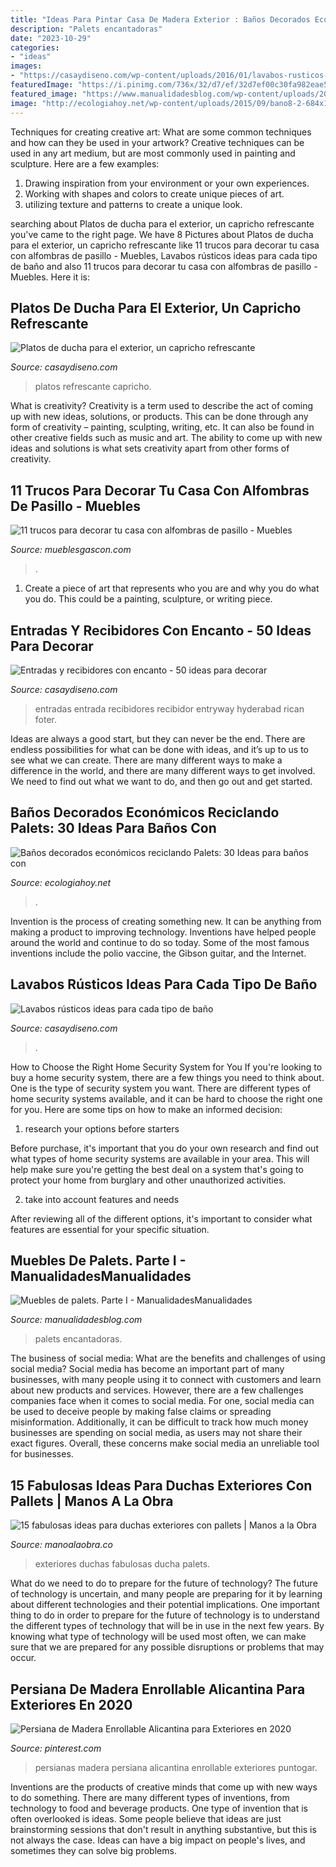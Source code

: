 ```yaml
---
title: "Ideas Para Pintar Casa De Madera Exterior : Baños Decorados Económicos Reciclando Palets: 30 Ideas Para Baños Con"
description: "Palets encantadoras"
date: "2023-10-29"
categories:
- "ideas"
images:
- "https://casaydiseno.com/wp-content/uploads/2016/01/lavabos-rusticos-banos-pared-madera-roja1.jpg"
featuredImage: "https://i.pinimg.com/736x/32/d7/ef/32d7ef00c30fa982eae5ca3f2bf1e5ba.jpg"
featured_image: "https://www.manualidadesblog.com/wp-content/uploads/2013/12/muebles-palets3.jpg"
image: "http://ecologiahoy.net/wp-content/uploads/2015/09/bano8-2-684x1024.jpg"
---
```



Techniques for creating creative art: What are some common techniques and how can they be used in your artwork?
Creative techniques can be used in any art medium, but are most commonly used in painting and sculpture. Here are a few examples:
1. Drawing inspiration from your environment or your own experiences.
2. Working with shapes and colors to create unique pieces of art.
3. utilizing texture and patterns to create a unique look.

	

		
searching about Platos de ducha para el exterior, un capricho refrescante you've came to the right page. We have 8 Pictures about Platos de ducha para el exterior, un capricho refrescante like 11 trucos para decorar tu casa con alfombras de pasillo - Muebles, Lavabos rústicos ideas para cada tipo de baño and also 11 trucos para decorar tu casa con alfombras de pasillo - Muebles. Here it is:
		
    
## Platos De Ducha Para El Exterior, Un Capricho Refrescante

<img loading=lazy src="https://casaydiseno.com/wp-content/uploads/2015/04/ducha-jardin-piedra-beige.jpg" onerror="this.onerror=null;this.src='https://tse3.mm.bing.net/th?id=OIP.D_6JsDpQbPzIzmr07ncO1gHaLJ&amp;pid=15.1';" alt="Platos de ducha para el exterior, un capricho refrescante">

_Source: casaydiseno.com_

>platos refrescante capricho. 

	

What is creativity?
Creativity is a term used to describe the act of coming up with new ideas, solutions, or products. This can be done through any form of creativity – painting, sculpting, writing, etc. It can also be found in other creative fields such as music and art. The ability to come up with new ideas and solutions is what sets creativity apart from other forms of creativity.

    
## 11 Trucos Para Decorar Tu Casa Con Alfombras De Pasillo - Muebles

<img loading=lazy src="http://www.mueblesgascon.com/blog/wp-content/uploads/2017/08/6ffb8c290aa790b8ee6c40dcbd20918a.jpg" onerror="this.onerror=null;this.src='https://tse2.mm.bing.net/th?id=OIP.0PZaUO8c4Dm4m5_k4dTzFAHaLG&amp;pid=15.1';" alt="11 trucos para decorar tu casa con alfombras de pasillo - Muebles">

_Source: mueblesgascon.com_

>. 

	

1. Create a piece of art that represents who you are and why you do what you do. This could be a painting, sculpture, or writing piece. 

    
## Entradas Y Recibidores Con Encanto - 50 Ideas Para Decorar

<img loading=lazy src="https://casaydiseno.com/wp-content/uploads/2015/08/mesa-alta-madera-entrada.jpg" onerror="this.onerror=null;this.src='https://tse2.mm.bing.net/th?id=OIP.GufMns1IlzAC3nybH5kZxgHaKf&amp;pid=15.1';" alt="Entradas y recibidores con encanto - 50 ideas para decorar">

_Source: casaydiseno.com_

>entradas entrada recibidores recibidor entryway hyderabad rican foter. 

	

Ideas are always a good start, but they can never be the end. There are endless possibilities for what can be done with ideas, and it’s up to us to see what we can create. There are many different ways to make a difference in the world, and there are many different ways to get involved. We need to find out what we want to do, and then go out and get started.

    
## Baños Decorados Económicos Reciclando Palets: 30 Ideas Para Baños Con

<img loading=lazy src="http://ecologiahoy.net/wp-content/uploads/2015/09/bano8-2-684x1024.jpg" onerror="this.onerror=null;this.src='https://tse4.mm.bing.net/th?id=OIP.rVTQWxfoa34G00lACsNtPAHaLF&amp;pid=15.1';" alt="Baños decorados económicos reciclando Palets: 30 Ideas para baños con">

_Source: ecologiahoy.net_

>. 

	

Invention is the process of creating something new. It can be anything from making a product to improving technology. Inventions have helped people around the world and continue to do so today. Some of the most famous inventions include the polio vaccine, the Gibson guitar, and the Internet.

    
## Lavabos Rústicos Ideas Para Cada Tipo De Baño

<img loading=lazy src="https://casaydiseno.com/wp-content/uploads/2016/01/lavabos-rusticos-banos-pared-madera-roja1.jpg" onerror="this.onerror=null;this.src='https://tse1.mm.bing.net/th?id=OIP.Ykxx390qp38iJWN-1i6YqQHaLH&amp;pid=15.1';" alt="Lavabos rústicos ideas para cada tipo de baño">

_Source: casaydiseno.com_

>. 

	

How to Choose the Right Home Security System for You
If you're looking to buy a home security system, there are a few things you need to think about. One is the type of security system you want. There are different types of home security systems available, and it can be hard to choose the right one for you. Here are some tips on how to make an informed decision: 
1. research your options before starters

Before purchase, it's important that you do your own research and find out what types of home security systems are available in your area. This will help make sure you're getting the best deal on a system that's going to protect your home from burglary and other unauthorized activities. 

2. take into account features and needs

After reviewing all of the different options, it's important to consider what features are essential for your specific situation.

    
## Muebles De Palets. Parte I - ManualidadesManualidades

<img loading=lazy src="https://www.manualidadesblog.com/wp-content/uploads/2013/12/muebles-palets3.jpg" onerror="this.onerror=null;this.src='https://tse1.mm.bing.net/th?id=OIP.LhqX5dD_XakyeLU3lFW5KQHaKq&amp;pid=15.1';" alt="Muebles de palets. Parte I - ManualidadesManualidades">

_Source: manualidadesblog.com_

>palets encantadoras. 

	

The business of social media: What are the benefits and challenges of using social media?
Social media has become an important part of many businesses, with many people using it to connect with customers and learn about new products and services. However, there are a few challenges companies face when it comes to social media. For one, social media can be used to deceive people by making false claims or spreading misinformation. Additionally, it can be difficult to track how much money businesses are spending on social media, as users may not share their exact figures. Overall, these concerns make social media an unreliable tool for businesses.

    
## 15 Fabulosas Ideas Para Duchas Exteriores Con Pallets | Manos A La Obra

<img loading=lazy src="https://manoalaobra.co/wp-content/uploads/2016/10/11-73.jpg" onerror="this.onerror=null;this.src='https://tse2.mm.bing.net/th?id=OIP.xLg07dKFX4YMcLXzdaNysQDOEu&amp;pid=15.1';" alt="15 fabulosas ideas para duchas exteriores con pallets | Manos a la Obra">

_Source: manoalaobra.co_

>exteriores duchas fabulosas ducha palets. 

	

What do we need to do to prepare for the future of technology?
The future of technology is uncertain, and many people are preparing for it by learning about different technologies and their potential implications. One important thing to do in order to prepare for the future of technology is to understand the different types of technology that will be in use in the next few years. By knowing what type of technology will be used most often, we can make sure that we are prepared for any possible disruptions or problems that may occur.

    
## Persiana De Madera Enrollable Alicantina Para Exteriores En 2020

<img loading=lazy src="https://i.pinimg.com/736x/32/d7/ef/32d7ef00c30fa982eae5ca3f2bf1e5ba.jpg" onerror="this.onerror=null;this.src='https://tse2.mm.bing.net/th?id=OIP.6NsAMpQs-97-2TuMLr2qJQHaGz&amp;pid=15.1';" alt="Persiana de Madera Enrollable Alicantina para Exteriores en 2020">

_Source: pinterest.com_

>persianas madera persiana alicantina enrollable exteriores puntogar. 

	

Inventions are the products of creative minds that come up with new ways to do something. There are many different types of inventions, from technology to food and beverage products. One type of invention that is often overlooked is ideas. Some people believe that ideas are just brainstorming sessions that don't result in anything substantive, but this is not always the case. Ideas can have a big impact on people's lives, and sometimes they can solve big problems.


